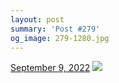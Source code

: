 ```yaml
---
layout: post
summary: 'Post #279'
og_image: 279-1280.jpg
---
```


<p>
  <time>
    <a href="/279">September 9, 2022</a>
  </time>
  <a href="/279">
    <img src="{{ site.assets_url }}/279-640.jpg" srcset="{{ site.assets_url }}/279-320.jpg 320w, {{ site.assets_url }}/279-640.jpg 640w, {{ site.assets_url }}/279-960.jpg 960w, {{ site.assets_url }}/279-1280.jpg 1280w" sizes="(min-width: 700px) 50vw, calc(100vw - 2rem)" />
  </a>
</p>
